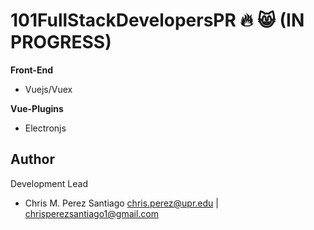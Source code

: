 # 101FullStackDevelopersPR :fire: 😸 (IN PROGRESS)

**Front-End**
- Vuejs/Vuex

**Vue-Plugins**
- Electronjs

**Author**
-----------------
Development Lead

 - Chris M. Perez Santiago   chris.perez@upr.edu | chrisperezsantiago1@gmail.com
